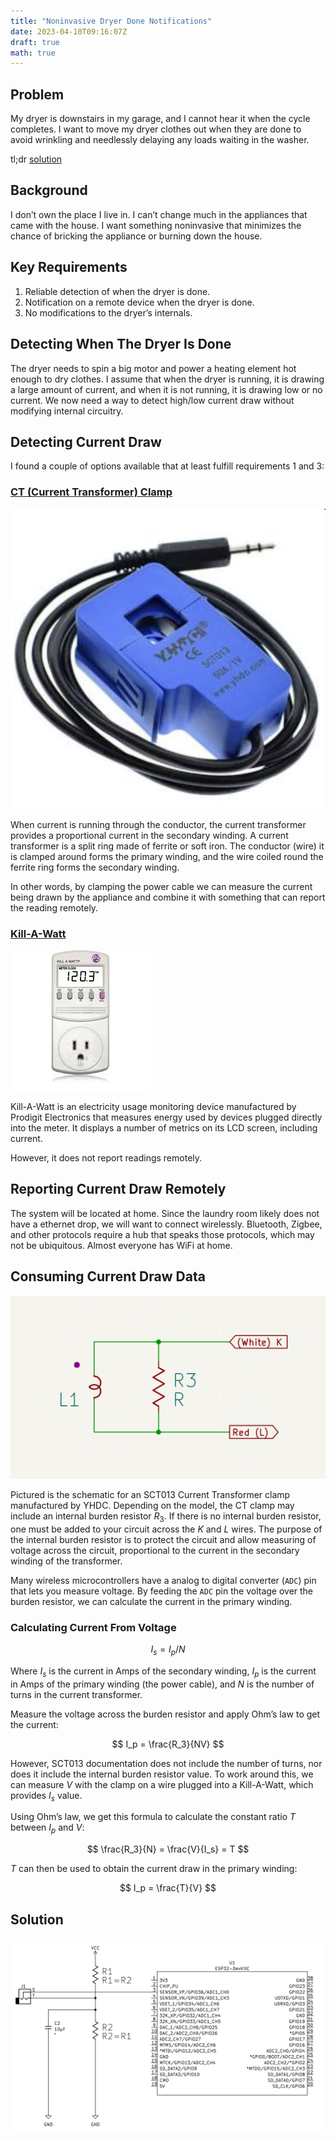 ```yaml
---
title: "Noninvasive Dryer Done Notifications"
date: 2023-04-10T09:16:07Z
draft: true
math: true
---
```

## Problem

My dryer is downstairs in my garage, and I cannot hear it when the cycle
completes. I want to move my dryer clothes out when they are done to avoid
wrinkling and needlessly delaying any loads waiting in the washer.

tl;dr [solution](#solution)

## Background

I don’t own the place I live in. I can’t change much in the appliances that came
with the house. I want something noninvasive that minimizes the chance of
bricking the appliance or burning down the house.

## Key Requirements

1. Reliable detection of when the dryer is done.
2. Notification on a remote device when the dryer is done.
3. No modifications to the dryer’s internals.

## Detecting When The Dryer Is Done

The dryer needs to spin a big motor and power a heating element hot enough to
dry clothes. I assume that when the dryer is running, it is drawing a large
amount of current, and when it is not running, it is drawing low or no current.
We now need a way to detect high/low current draw without modifying internal
circuitry.

## Detecting Current Draw

I found a couple of options available that at least fulfill requirements 1 and 3:

### [CT (Current Transformer) Clamp](https://en.wikipedia.org/w/index.php?title=Current_clamp&oldid=1133896436)

![SCT013](sct013.png)

When current is running through the conductor, the current transformer provides a
proportional current in the secondary winding. A current transformer is a
split ring made of ferrite or soft iron. The conductor (wire) it is clamped
around forms the primary winding, and the wire coiled round the ferrite ring
forms the secondary winding.

In other words, by clamping the power cable we can measure the current being
drawn by the appliance and combine it with something that can report the reading
remotely.

### [Kill-A-Watt](https://en.wikipedia.org/w/index.php?title=Kill_A_Watt&oldid=1113113051)

![kill-a-watt](killawatt.jpg)

Kill-A-Watt is an electricity usage monitoring device manufactured by Prodigit
Electronics that measures energy used by devices plugged directly into the
meter. It displays a number of metrics on its LCD screen, including current.

However, it does not report readings remotely.

## Reporting Current Draw Remotely

The system will be located at home. Since the laundry room likely does not have
a ethernet drop, we will want to connect wirelessly. Bluetooth, Zigbee, and
other protocols require a hub that speaks those protocols, which may not be
ubiquitous. Almost everyone has WiFi at home.

## Consuming Current Draw Data

![current transformer schematic](ct_schematic.png)

Pictured is the schematic for an SCT013 Current Transformer clamp manufactured
by YHDC. Depending on the model, the CT clamp may include an internal burden
resistor $R_3$. If there is no internal burden resistor, one must be added to
your circuit across the $K$ and $L$ wires. The purpose of the internal burden
resistor is to protect the circuit and allow measuring of voltage across the
circuit, proportional to the current in the secondary winding of the
transformer.

Many wireless microcontrollers have a analog to digital converter (`ADC`) pin
that lets you measure voltage. By feeding the `ADC` pin the voltage over the
burden resistor, we can calculate the current in the primary winding.

### Calculating Current From Voltage

$$ I_s = I_p / N $$

Where $I_s$ is the current in Amps of the secondary winding, $I_p$ is the
current in Amps of the primary winding (the power cable), and $N$ is the number
of turns in the current transformer.

Measure the voltage across the burden resistor and apply Ohm’s law to get the
current:

$$ I_p = \frac{R_3}{NV} $$

However, SCT013 documentation does not include the number of turns, nor does it
include the internal burden resistor value. To work around this, we can measure
$V$ with the clamp on a wire plugged into a Kill-A-Watt, which provides $I_s$
value.

Using Ohm’s law, we get this formula to calculate the constant ratio $T$ between
$I_p$ and $V$:

$$ \frac{R_3}{N} = \frac{V}{I_s} = T $$

$T$ can then be used to obtain the current draw in the primary winding:

$$ I_p = \frac{T}{V} $$

## Solution

![schematic](schematic.png)
